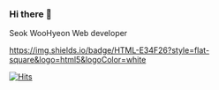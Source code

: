 ### Hi there 👋

Seok WooHyeon
Web developer

https://img.shields.io/badge/HTML-E34F26?style=flat-square&logo=html5&logoColor=white

[![Hits](https://hits.seeyoufarm.com/api/count/incr/badge.svg?url=https%3A%2F%2Fgithub.com%2Fseok97&count_bg=%235AD4C7&title_bg=%23555555&icon=&icon_color=%23E7E7E7&title=hits&edge_flat=false)](https://hits.seeyoufarm.com)
